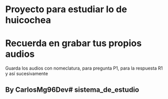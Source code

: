 # Proyecto para estudiar lo de huicochea

# Recuerda en grabar tus propios audios
Guarda los audios con nomeclatura, para pregunta P1, para la respuesta R1 y así sucesivamente

## By CarlosMg96Dev# sistema_de_estudio
